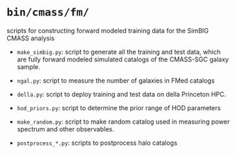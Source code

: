 # `bin/cmass/fm/`
scripts for constructing forward modeled training data for the SimBIG CMASS
analysis

- `make_simbig.py`: script to generate all the training and test data, which are fully forward
modeled simulated catalogs of the CMASS-SGC galaxy sample. 

- `ngal.py`: script to measure the number of galaxies in FMed catalogs 

- `della.py`: script to deploy training and test data on della Princeton HPC. 

- `hod_priors.py`: script to determine the prior range of HOD parameters  

- `make_random.py`: script to make random catalog used in measuring power spectrum and other observables.  

- `postprocess_*.py`: scripts to postprocess halo catalogs 
